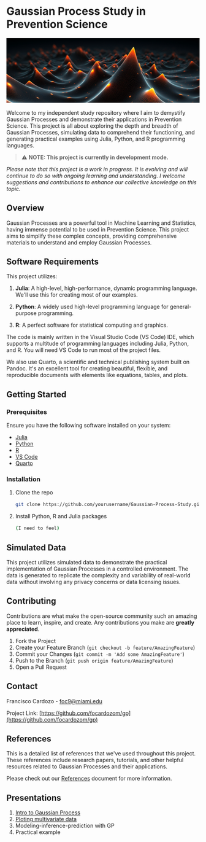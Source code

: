 # Gaussian Process Study in Prevention Science

![](gp.png)

Welcome to my independent study repository where I aim to demystify Gaussian Processes and demonstrate their applications in Prevention Science. This project is all about exploring the depth and breadth of Gaussian Processes, simulating data to comprehend their functioning, and generating practical examples using Julia, Python, and R programming languages.

> :warning: **NOTE: This project is currently in development mode.** 

*Please note that this project is a work in progress. It is evolving and will continue to do so with ongoing learning and understanding. I welcome suggestions and contributions to enhance our collective knowledge on this topic.*

## Overview

Gaussian Processes are a powerful tool in Machine Learning and Statistics, having immense potential to be used in Prevention Science. This project aims to simplify these complex concepts, providing comprehensive materials to understand and employ Gaussian Processes.

## Software Requirements

This project utilizes:

1. **Julia**: A high-level, high-performance, dynamic programming language. We'll use this for creating most of our examples.

2. **Python**: A widely used high-level programming language for general-purpose programming.

3. **R**: A perfect software for statistical computing and graphics.

The code is mainly written in the Visual Studio Code (VS Code) IDE, which supports a multitude of programming languages including Julia, Python, and R. You will need VS Code to run most of the project files.

We also use Quarto, a scientific and technical publishing system built on Pandoc. It's an excellent tool for creating beautiful, flexible, and reproducible documents with elements like equations, tables, and plots.

## Getting Started

### Prerequisites

Ensure you have the following software installed on your system:

- [Julia](https://julialang.org/downloads/)
- [Python](https://www.python.org/downloads/)
- [R](https://cran.r-project.org/)
- [VS Code](https://code.visualstudio.com/download)
- [Quarto](https://quarto.org/docs/installation.html)

### Installation

1. Clone the repo
   ```sh
   git clone https://github.com/yourusername/Gaussian-Process-Study.git
   ```
2. Install Python, R and Julia packages
   ```sh
   (I need to feel)
   ```

## Simulated Data

This project utilizes simulated data to demonstrate the practical implementation of Gaussian Processes in a controlled environment. The data is generated to replicate the complexity and variability of real-world data without involving any privacy concerns or data licensing issues.

## Contributing

Contributions are what make the open-source community such an amazing place to learn, inspire, and create. Any contributions you make are **greatly appreciated**.

1. Fork the Project
2. Create your Feature Branch (`git checkout -b feature/AmazingFeature`)
3. Commit your Changes (`git commit -m 'Add some AmazingFeature'`)
4. Push to the Branch (`git push origin feature/AmazingFeature`)
5. Open a Pull Request

## Contact

Francisco Cardozo - foc9@miami.edu

Project Link: [https://github.com/focardozom/gp](https://github.com/focardozom/gp)


## References

This is a detailed list of references that we've used throughout this project. These references include research papers, tutorials, and other helpful resources related to Gaussian Processes and their applications.

Please check out our [References](https://github.com/focardozom/gp/blob/main/REFERENCES.md) document for more information.

## Presentations

1. [Intro to Gaussian Process](https://github.com/focardozom/gp/blob/main/GP_presentation_jl.qmd) 
2. [Ploting multivariate data](https://github.com/focardozom/gp/blob/main/GP_presentation_r.qmd)
3. Modeling-inference-prediction with GP
4. Practical example

